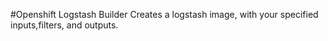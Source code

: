 #Openshift Logstash Builder
Creates a logstash image, with your specified inputs,filters, and outputs.
